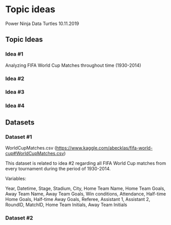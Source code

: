 Topic ideas
================
Power Ninja Data Turtles
10.11.2019

## Topic Ideas

### Idea \#1

Analyzing FIFA World Cup Matches throughout time (1930-2014)

### Idea \#2

### Idea \#3

### Idea \#4

## Datasets

### Dataset \#1

WorldCupMatches.csv
(<https://www.kaggle.com/abecklas/fifa-world-cup#WorldCupMatches.csv>)

This dataset is related to idea \#2 regarding all FIFA World Cup matches
from every tournament during the period of 1930-2014.

Variables:

Year, Datetime, Stage, Stadium, City, Home Team Name, Home Team Goals,
Away Team Name, Away Team Goals, Win conditions, Attendance, Half-time
Home Goals, Half-time Away Goals, Referee, Assistant 1, Assistant 2,
RoundID, MatchID, Home Team Initials, Away Team Initials

### Dataset \#2

